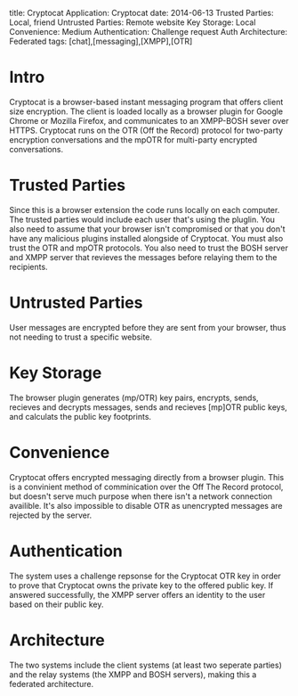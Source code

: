 title: Cryptocat
Application: Cryptocat 
date: 2014-06-13
Trusted Parties: Local, friend
Untrusted Parties: Remote website
Key Storage: Local
Convenience: Medium
Authentication: Challenge request Auth
Architecture: Federated
tags: [chat],[messaging],[XMPP],[OTR]


# Intro
Cryptocat is a browser-based instant messaging program that offers client size encryption. The
client is loaded locally as a browser plugin for Google Chrome or Mozilla Firefox, and communicates
to an XMPP-BOSH sever over HTTPS. Cryptocat runs on the OTR (Off the Record) protocol for two-party
encryption conversations and the mpOTR for multi-party encrypted conversations.

# Trusted Parties
Since this is a browser extension the code runs locally on each computer. The trusted parties would
include each user that's using the pluglin. You also need to assume that your browser isn't
compromised or that you don't have any malicious plugins installed alongside of Cryptocat. You must
also trust the OTR and mpOTR protocols. You also need to trust the BOSH server and XMPP server that
revieves the messages before relaying them to the recipients.

# Untrusted Parties
User messages are encrypted before they are sent from your browser, thus not needing to trust a
specific website. 

# Key Storage
The browser plugin generates (mp/OTR) key pairs, encrypts, sends, recieves and decrypts messages,
sends and recieves [mp]OTR public keys, and calculats the public key footprints. 

# Convenience
Cryptocat offers encrypted messaging directly from a browser plugin. This is a convinient method of
comminication over the Off The Record protocol, but doesn't serve much purpose when there isn't a
network connection availible. It's also impossible to disable OTR as unencrypted messages are
rejected by the server. 

# Authentication
The system uses a challenge repsonse for the Cryptocat OTR key in order to prove that Cryptocat
owns the private key to the offered public key. If answered successfully, the XMPP server offers an
identity to the user based on their public key. 

# Architecture
The two systems include the client systems (at least two seperate parties) and the relay systems
(the XMPP and BOSH servers), making this a federated architecture. 


